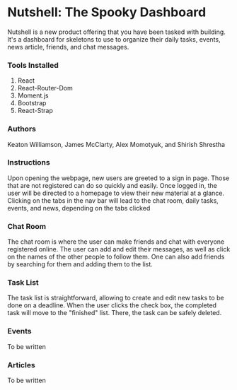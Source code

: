 # Nutshell: The Spooky Dashboard

Nutshell is a new product offering that you have been tasked with building. It's a dashboard for skeletons to use to organize their daily tasks, events, news article, friends, and chat messages.

### Tools Installed

1. React
2. React-Router-Dom
3. Moment.js
4. Bootstrap
5. React-Strap

### Authors

Keaton Williamson, James McClarty, Alex Momotyuk, and Shirish Shrestha

### Instructions

Upon opening the webpage, new users are greeted to a sign in page. Those that are not registered can do so quickly and easily. Once logged in, the user will be directed to a homepage to view their new material at a glance. Clicking on the tabs in the nav bar will lead to the chat room, daily tasks, events, and news, depending on the tabs clicked

### Chat Room

The chat room is where the user can make friends and chat with everyone registered online. The user can add and edit their messages, as well as click on the names of the other people to follow them. One can also add friends by searching for them and adding them to the list.

### Task List

The task list is straightforward, allowing to create and edit new tasks to be done on a deadline. When the user clicks the check box, the completed task will move to the "finished" list. There, the task can be safely deleted.

### Events

To be written

### Articles

To be written
